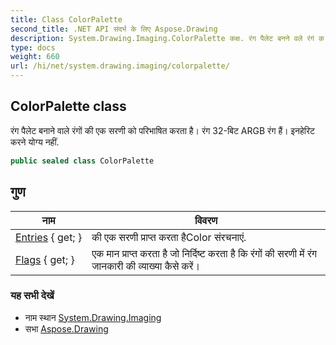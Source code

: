 ```yaml
---
title: Class ColorPalette
second_title: .NET API संदर्भ के लिए Aspose.Drawing
description: System.Drawing.Imaging.ColorPalette कक्ष. रंग पैलेट बनने वले रंगं क एक सरण क परभषत करत है रंग 32बट ARGB रंग हैं इनहेरट करने यग्य नहं.
type: docs
weight: 660
url: /hi/net/system.drawing.imaging/colorpalette/
---
```

## ColorPalette class

रंग पैलेट बनाने वाले रंगों की एक सरणी को परिभाषित करता है। रंग 32-बिट ARGB रंग हैं। इनहेरिट करने योग्य नहीं.

```csharp
public sealed class ColorPalette
```

## गुण

| नाम | विवरण |
| --- | --- |
| [Entries](../../system.drawing.imaging/colorpalette/entries/) { get; } | की एक सरणी प्राप्त करता हैColor संरचनाएं. |
| [Flags](../../system.drawing.imaging/colorpalette/flags/) { get; } | एक मान प्राप्त करता है जो निर्दिष्ट करता है कि रंगों की सरणी में रंग जानकारी की व्याख्या कैसे करें। |

### यह सभी देखें

* नाम स्थान [System.Drawing.Imaging](../../system.drawing.imaging/)
* सभा [Aspose.Drawing](../../)


